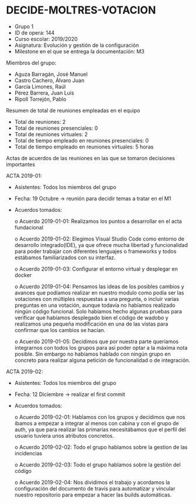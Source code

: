 # DECIDE-MOLTRES-VOTACION

*	Grupo 1 
*	ID de opera: 144
*	Curso escolar: 2019/2020
*	Asignatura: Evolución y gestión de la configuración
*	Milestone en el que se entrega la documentación: M3

Miembros del grupo: 
* Aguza Barragán, José Manuel 
* Castro Cachero, Álvaro Juan
* García Limones, Raúl
* Pérez Barrera, Juan Luis
* Ripoll Torrejón, Pablo

Resumen de total de reuniones empleadas en el equipo
*	Total de reuniones: 2
*	Total de reuniones presenciales: 0
*	Total de reuniones virtuales: 2
*	Total de tiempo empleado en reuniones presenciales: 0
*	Total de tiempo empleado en reuniones virtuales: 5 horas

Actas de acuerdos de las reuniones en las que se tomaron decisiones importantes

ACTA 2019-01:
*	Asistentes: Todos los miembros del grupo
*	Fecha: 19 Octubre -> reunión para decidir temas a tratar en el M1
*	Acuerdos tomados:

    o	Acuerdo 2019-01-01: Realizamos los puntos a desarrollar en el acta fundacional
    
    o	Acuerdo 2019-01-02: Elegimos Visual Studio Code como entorno de desarrollo integrado(IDE), ya que ofrece mucha libertad y               funcionalidad para poder trabajar con diferentes lenguajes o frameworks y todos estábamos familiarizados con su interfaz.
    
    o	Acuerdo 2019-01-03: Configurar el entorno virtual y desplegar en docker
    
    o	Acuerdo 2019-01-04: Pensamos las ideas de los posibles cambios y avances que podíamos realizar en nuestro modulo como podía             ser las votaciones con múltiples respuestas a una pregunta, o incluir varias preguntas en una votación, aunque todavía no               habíamos realizado ningún código funcional. Solo habíamos hecho algunas pruebas para verificar que habíamos desplegado bien el           código de wadobo y realizamos una pequeña modificación en una de las vistas para confirmar que los cambios se hacían.
    
    o	Acuerdo 2019-01-05: Decidimos que por nuestra parte queríamos integrarnos con todos los grupos para asi poder optar a la máxima         nota posible. Sin embargo no habíamos hablado con ningún grupo en concreto para realizar alguna petición de funcionalidad o de           integración.
   
ACTA 2019-02:
*	Asistentes: Todos los miembros del grupo
*	Fecha: 12 Diciembre -> realizar el first commit
*	Acuerdos tomados:

    o	Acuerdo 2019-02-01: Hablamos con los grupos y decidimos que nos íbamos a empezar a integrar al menos con cabina y con el grupo           de auth, ya que para realizar las primarias necesitábamos que el perfil del usuario tuviera unos atributos concretos.
    
    o	Acuerdo 2019-02-02: Todo el grupo hablamos sobre la gestion de las incidencias 
    
    o	Acuerdo 2019-02-03: Todo el grupo hablamos sobre la gestión del código
    
    o	Acuerdo 2019-02-04: Nos dividimos el trabajo y acordamos la configuración del documento de travis para automatizar y vincular           nuestro repositorio para empezar a hacer las builds automáticas.


    
    

    
